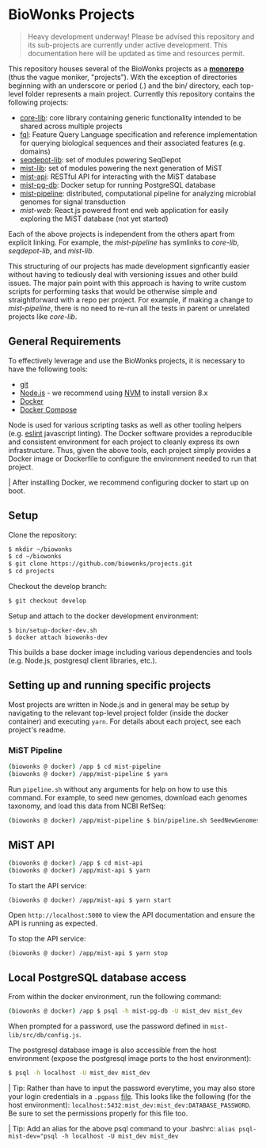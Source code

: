 # BioWonks Projects

> Heavy development underway! Please be advised this repository and its sub-projects are currently under active development. This documentation here will be updated as time and resources permit.

This repository houses several of the BioWonks projects as a **[monorepo](http://danluu.com/monorepo/)** (thus the vague moniker, "projects"). With the exception of directories beginning with an underscore or period (.) and the bin/ directory, each top-level folder represents a main project. Currently this repository contains the following projects:

* [core-lib](core-lib/readme.md): core library containing generic functionality intended to be shared across multiple projects
* [fql](fql/readme.md): Feature Query Language specification and reference implementation for querying biological sequences and their associated features (e.g. domains)
* [seqdepot-lib](seqdepot-lib/readme.md): set of modules powering SeqDepot
* [mist-lib](mist-lib/readme.md): set of modules powering the next generation of MiST
* [mist-api](mist-api/readme.md): RESTful API for interacting with the MiST database
* [mist-pg-db](mist-pg-db/readme.md): Docker setup for running PostgreSQL database
* [mist-pipeline](mist-pipeline/readme.md): distributed, computational pipeline for analyzing microbial genomes for signal transduction
* *mist-web*: React.js powered front end web application for easily exploring the MiST database (not yet started)

Each of the above projects is independent from the others apart from explicit linking. For example, the *mist-pipeline* has symlinks to *core-lib*, *seqdepot-lib*, and *mist-lib*.

This structuring of our projects has made development signficantly easier without having to tediously deal with versioning issues and other build issues. The major pain point with this approach is having to write custom scripts for performing tasks that would be otherwise simple and straightforward with a repo per project. For example, if making a change to *mist-pipeline*, there is no need to re-run all the tests in parent or unrelated projects like *core-lib*.

## General Requirements
To effectively leverage and use the BioWonks projects, it is necessary to have the following tools:

* [git](https://git-scm.com/)
* [Node.js](https://nodejs.org) - we recommend using [NVM](https://github.com/creationix/nvm) to install version 8.x
* [Docker](https://www.docker.com/)
* [Docker Compose](https://docs.docker.com/compose/)

Node is used for various scripting tasks as well as other tooling helpers (e.g. [eslint](http://eslint.org/) javascript linting). The Docker software provides a reproducible and consistent environment for each project to cleanly express its own infrastructure. Thus, given the above tools, each project simply provides a Docker image or Dockerfile to configure the environment needed to run that project.

| After installing Docker, we recommend configuring docker to start up on boot.

## Setup
Clone the repository:
```bash
$ mkdir ~/biowonks
$ cd ~/biowonks
$ git clone https://github.com/biowonks/projects.git
$ cd projects
```

Checkout the develop branch:
```bash
$ git checkout develop
```

Setup and attach to the docker development environment:
```
$ bin/setup-docker-dev.sh
$ docker attach biowonks-dev
```

This builds a base docker image including various dependencies and tools (e.g. Node.js, postgresql client libraries, etc.).


## Setting up and running specific projects
Most projects are written in Node.js and in general may be setup by navigating to the relevant top-level project folder (inside the docker container) and executing `yarn`. For details about each project, see each project's readme.

### MiST Pipeline
```bash
(biowonks @ docker) /app $ cd mist-pipeline
(biowonks @ docker) /app/mist-pipeline $ yarn
```

Run `pipeline.sh` without any arguments for help on how to use this command. For example, to seed new genomes, download each genomes taxonomy, and load this data from NCBI RefSeq:

```bash
(biowonks @ docker) /app/mist-pipeline $ bin/pipeline.sh SeedNewGenomes Taxonomy NCBICoreData
```

## MiST API
```bash
(biowonks @ docker) /app $ cd mist-api
(biowonks @ docker) /app/mist-api $ yarn
```

To start the API service:
```
(biowonks @ docker) /app/mist-api $ yarn start
```

Open `http://localhost:5000` to view the API documentation and ensure the API is running as expected.

To stop the API service:
```
(biowonks @ docker) /app/mist-api $ yarn stop
```

## Local PostgreSQL database access

From within the docker environment, run the following command:

```bash
(biowonks @ docker) /app $ psql -h mist-pg-db -U mist_dev mist_dev
```

When prompted for a password, use the password defined in `mist-lib/src/db/config.js`.

The postgresql database image is also accessible from the host environment (expose the postgresql image ports to the host environment):

```bash
$ psql -h localhost -U mist_dev mist_dev
```

| Tip: Rather than have to input the password everytime, you may also store your login credentials in a `.pgpass` [file](https://www.postgresql.org/docs/9.6/static/libpq-pgpass.html). This looks like the following (for the host environment): `localhost:5432:mist_dev:mist_dev:DATABASE_PASSWORD`. Be sure to set the permissions properly for this file too.

| Tip: Add an alias for the above psql command to your .bashrc: `alias psql-mist-dev="psql -h localhost -U mist_dev mist_dev`


